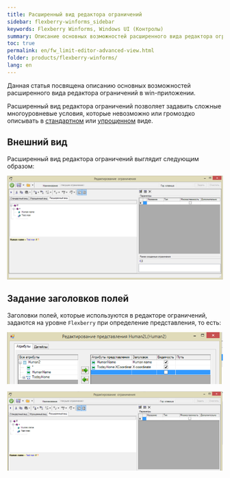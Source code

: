```yaml
---
title: Расширенный вид редактора ограничений
sidebar: flexberry-winforms_sidebar
keywords: Flexberry Winforms, Windows UI (Контролы)
summary: Описание основных возможностей расширенного вида редактора ограничений в win-приложении
toc: true
permalink: en/fw_limit-editor-advanced-view.html
folder: products/flexberry-winforms/
lang: en
---
```

<!-- Статья находится в разработке)))-->

Данная статья посвящена описанию основных возможностей расширенного вида редактора ограничений в win-приложении. 

Расширенный вид редактора ограничений позволяет задавить сложные многоуровневые условия, которые невозможно или громоздко описывать в [стандартном](fw_standart-view-limits-editor.html) или [упрощенном](fw_limit-editor-simple-view.html) виде.

## Внешний вид

Расширенный вид редактора ограничений выглядит следующим образом:

![](/images/pages/products/flexberry-winforms/subsystems/limits/advanced-view.png)

## Задание заголовков полей
Заголовки полей, которые используются в редакторе ограничений, задаются на уровне `Flexberry` при определение представления, то есть:

![](/images/pages/products/flexberry-winforms/subsystems/limits/field-caption.png)

![](/images/pages/products/flexberry-winforms/subsystems/limits/field-caption1.png)
